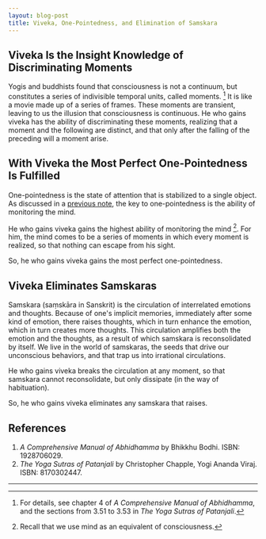 ```yaml
---
layout: blog-post
title: Viveka, One-Pointedness, and Elimination of Samskara
---
```


## Viveka Is the Insight Knowledge of Discriminating Moments

 Yogis and buddhists found that consciousness is not a continuum, but constitutes a series of indivisible temporal units, called moments. [^moments] It is like a movie made up of a series of frames. These moments are transient, leaving to us the illusion that consciousness is continuous. He who gains viveka has the ability of discriminating these moments, realizing that a moment and the following are distinct, and that only after the falling of the preceding will a moment arise.

[^moments]: For details, see chapter 4 of _A Comprehensive Manual of Abhidhamma_, and the sections from 3.51 to 3.53 in _The Yoga Sutras of Patanjali_.

## With Viveka the Most Perfect One-Pointedness Is Fulfilled

One-pointedness is the state of attention that is stabilized to a single object. As discussed in a [previous note](2023-05-20-meditation.md), the key to one-pointedness is the ability of monitoring the mind.

He who gains viveka gains the highest ability of monitoring the mind [^mind]. For him, the mind comes to be a series of moments in which every moment is realized, so that nothing can escape from his sight.

  [^mind]: Recall that we use mind as an equivalent of consciousness.

So, he who gains viveka gains the most perfect one-pointedness.

## Viveka Eliminates Samskaras

Samskara (saṃskāra in Sanskrit) is the circulation of interrelated emotions and thoughts. Because of one's implicit memories, immediately after some kind of emotion, there raises thoughts, which in turn enhance the emotion, which in turn creates more thoughts. This circulation amplifies both the emotion and the thoughts, as a result of which samskara is reconsolidated by itself. We live in the world of samskaras, the seeds that drive our unconscious behaviors, and that trap us into irrational circulations.

He who gains viveka breaks the circulation at any moment, so that samskara cannot reconsolidate, but only dissipate (in the way of habituation).

So, he who gains viveka eliminates any samskara that raises.

## References

1. _A Comprehensive Manual of Abhidhamma_ by Bhikkhu Bodhi. ISBN: 1928706029.
2. _The Yoga Sutras of Patanjali_ by Christopher Chapple, Yogi Ananda Viraj. ISBN: 8170302447.

---
